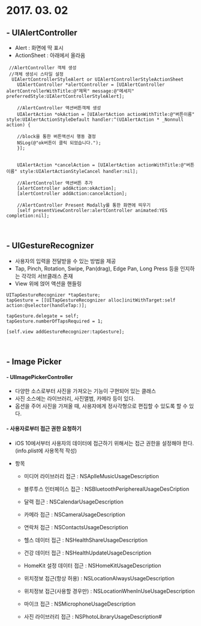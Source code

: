 # 2017. 03. 02

## - UIAlertController

- Alert : 화면에 딱 표시
- ActionSheet : 아래에서 올라옴

```objc
 //AlertController 객체 생성
 //객체 생성시 스타일 설정
  UIAlertControllerStyleAlert or UIAlertControllerStyleActionSheet
    UIAlertController *alertController = [UIAlertController alertControllerWithTitle:@"제목" message:@"메세지" preferredStyle:UIAlertControllerStyleAlert];
    
    //AlertController 액션버튼객체 생성
    UIAlertAction *okAction = [UIAlertAction actionWithTitle:@"버튼이름" style:UIAlertActionStyleDefault handler:^(UIAlertAction * _Nonnull action) {
        
    //block을 통한 버튼액션시 행동 결정
    NSLog(@"ok버튼이 클릭 되었습니다.");
    }];

    
    UIAlertAction *cancelAction = [UIAlertAction actionWithTitle:@"버튼이름" style:UIAlertActionStyleCancel handler:nil];
    
    //AlertController 액션버튼 추가
    [alertController addAction:okAction];
    [alertController addAction:cancelAction];

    //AlertController Present Modally를 통한 화면에 띄우기
    [self presentViewController:alertController animated:YES completion:nil];
```

<br>

## - UIGestureRecognizer

- 사용자의 입력을 전달받을 수 있는 방법을 제공
- Tap, Pinch, Rotation, Swipe, Pan(drag), Edge Pan, Long Press 등을 인지하는 각각의 서브클래스 존재
- View 위에 얹어 액션을 핸들링

```objc
UITapGestureRecognizer *tapGesture;
tapGesture = [[UITapGestureRecognizer alloc]initWithTarget:self
action:@selector(handleTap:)];

tapGesture.delegate = self;
tapGesture.numberOfTapsRequired = 1;

[self.view addGestureRecognizer:tapGesture];
```

<br>

## - Image Picker

#### - UIImagePickerController

- 다양한 소스로부터 사진을 가져오는 기능이 구현되어 있는 클래스
- 사진 소스에는 라이브러리, 사진앨범, 카메라 등이 있다.
- 옵션을 주어 사진을 가져올 때, 사용자에게 정사각형으로 편집할 수 있도록 할 수 있다.

#### - 사용자로부터 접근 권한 요청하기

- iOS 10에서부터 사용자의 데이터에 접근하기 위해서는 접근 권한을 설정해야 한다.(info.plist에 사용목적 작성)

- 항목
	- 미디어 라이브러리 접근 : NSAplleMusicUsageDescription

	- 블루투스 인터페이스 접근 : NSBluetoothPeripherealUsageDesCription
	- 달력 접근 : NSCalendarUsageDescription
	- 카메라 접근 : NSCameraUsageDescription
	- 연락처 접근 : NSContactsUsageDescription
	- 헬스 데이터 접근 : NSHealthShareUsageDescription
	- 건강 데이터 접근 : NSHealthUpdateUsageDescription
	- HomeKit 설정 데이터 접근 : NSHomeKitUsageDescription
	- 위치정보 접근(항상 허용) : NSLocationAlwaysUsageDescription
	- 위치정보 접근(사용할 경우만) : NSLocationWhenInUseUsageDescription
	- 마이크 접근 : NSMicrophoneUsageDescription
	- 사진 라이브러리 접근 : NSPhotoLibraryUsageDescription# 